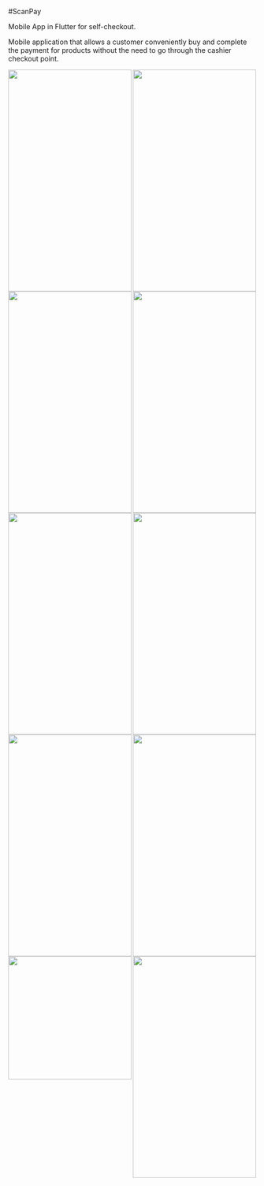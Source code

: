 #ScanPay

Mobile App in Flutter for self-checkout.

Mobile application that allows a customer conveniently buy and
complete the payment for products without the need to go through the
cashier checkout point.


<img align="left" width="250" height="450" src="https://user-images.githubusercontent.com/47949413/95316775-e0484b80-08b1-11eb-92c2-c763122d3cbd.gif">

<img align="Center" width="250" height="450" src="https://user-images.githubusercontent.com/47949413/95170311-e23add80-07d1-11eb-960c-2d7ace0604f2.jpg">

<img align="left" width="250" height="450" src="https://user-images.githubusercontent.com/47949413/95170334-e7982800-07d1-11eb-9bd1-15c3b3e7ca1b.jpg">
<img align="Center" width="250" height="450" src="https://user-images.githubusercontent.com/47949413/95170348-ee269f80-07d1-11eb-9ef6-6601f24ff710.jpg">

<img align="left" width="250" height="450" src="https://user-images.githubusercontent.com/47949413/95170359-f252bd00-07d1-11eb-9509-a2b7ec4a6811.jpg">
<img align="Center" width="250" height="450" src="https://user-images.githubusercontent.com/47949413/95170371-f7177100-07d1-11eb-8d3d-39888e4001b9.jpg">

<img align="left" width="250" height="450" src="https://user-images.githubusercontent.com/47949413/95170394-fe3e7f00-07d1-11eb-927d-06d7ab77cc7d.jpg">
<img align="Center" width="250" height="450" src="https://user-images.githubusercontent.com/47949413/95170397-ff6fac00-07d1-11eb-97c2-690505eb9bf5.jpg">

<img align="left" width="250" height="250" src="https://user-images.githubusercontent.com/47949413/95170415-04346000-07d2-11eb-8ce3-7c4788b4b0ef.jpg">
<img align="Center" width="250" height="450" src="https://user-images.githubusercontent.com/47949413/95170428-0991aa80-07d2-11eb-9e47-ea4f7a58e4aa.jpg">
